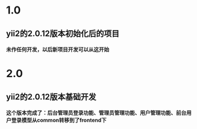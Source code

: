 # 1.0 
## yii2的2.0.12版本初始化后的项目
#### 未作任何开发，以后新项目开发可以从这开始

# 2.0
## yii2的2.0.12版本基础开发
#### 这个版本完成了：后台管理员登录功能、管理员管理功能、用户管理功能、前台用户登录模型从common转移到了frontend下


